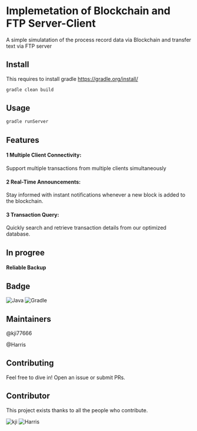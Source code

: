 # Implemetation of Blockchain and FTP Server-Client
A simple simulatation of the process record data via Blockchain and transfer text via FTP server

## Install
This requires to install gradle
https://gradle.org/install/

```sh
gradle clean build
```

## Usage

```sh
gradle runServer
```

## Features
#### 1 Multiple Client Connectivity:
Support multiple transactions from multiple clients simultaneously
#### 2 Real-Time Announcements:
Stay informed with instant notifications whenever a new block is added to the blockchain.
#### 3 Transaction Query:
Quickly search and retrieve transaction details from our optimized database.


## In progree
#### Reliable Backup

## Badge
![Java](https://img.shields.io/badge/Java-17.0.10-blue.svg)
![Gradle](https://img.shields.io/badge/gradle-7.5.1-blue.svg)

## Maintainers

@kji77666

@Harris

## Contributing
Feel free to dive in! Open an issue or submit PRs.

## Contributor
This project exists thanks to all the people who contribute.   

![kji](https://avatars.githubusercontent.com/u/165553440?v=4)
![Harris](https://images.weserv.nl/?url=avatars.githubusercontent.com/u/148969978?v=4&h=100&w=100&fit=cover&mask=circle&maxage=7d)
